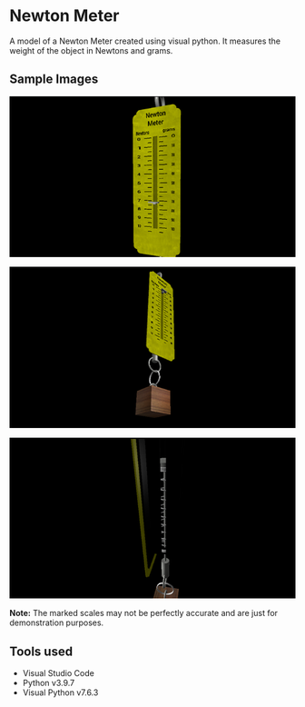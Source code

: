 # Newton Meter

A model of a Newton Meter created using visual python. It measures the weight of the object in Newtons and grams.

## Sample Images

![](NewtonMeter1.png)

![](NewtonMeter2.png)

![](NewtonMeter3.png)

**Note:** The marked scales may not be perfectly accurate and are just for demonstration purposes.

## Tools used

- Visual Studio Code
- Python v3.9.7
- Visual Python v7.6.3
